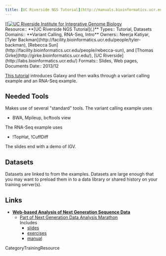 ```yaml
---
title: [UC Riverside NGS Tutorial](http://manuals.bioinformatics.ucr.edu/workshops/dec-12-16-2013)
---
```

<div class='center'>
[[<a href='http://manuals.bioinformatics.ucr.edu/workshops/dec-12-16-2013'><img src='/UCR_IIGB_Logo.png' alt='UC Riverside Institute for Integrative Genome Biology'  /></a>
</div>





<div class='deploymentbox'>
 Resource:: **[UC Riverside NGS Tutorial](.)**
 Types:: Tutorial, Datasets
 Domains:: **Variant Calling, RNA-Seq, Intro** 
 Owners:: Neerja Katiyar,  [Tyler Backman](http://facility.bioinformatics.ucr.edu/people/tyler-backman), [Rebecca Sun](http://facility.bioinformatics.ucr.edu/people/rebecca-sun), and [Thomas Girke](http://girke.bioinformatics.ucr.edu/), [UC Riverside](http://labs.bioinformatics.ucr.edu/)
 Formats:: Slides, Web pages, Documents
 Date:: 2013/12
</div>

[This tutorial](http://manuals.bioinformatics.ucr.edu/workshops/dec-12-16-2013) introduces Galaxy and then walks through a variant calling example and an RNA-Seq example.


## Needed Tools

Makes use of several "standard" tools.  The variant calling example uses

* BWA, Mpileup, bcftools view

The RNA-Seq example uses

* !TopHat, !CuffDiff

The slides end with a demo of IGV.


## Datasets

Datasets are linked to from the examples.  Datasets are large enough that you may want to preload them in to a data library or shared history on your training server(s).

## Links

* **[Web-based Analysis of Next Generation Sequence Data](http://manuals.bioinformatics.ucr.edu/workshops/dec-12-16-2013)**
  * [Part of Next Generation Data Analysis Marathon](http://manuals.bioinformatics.ucr.edu/workshops/dec-12-16-2013)<br />Includes 
    * [slides](http://biocluster.ucr.edu/~nkatiyar/Galaxy_workshop/Slides/Galaxy_workshop_2013.pdf)
    * [exercises](http://biocluster.ucr.edu/~nkatiyar/Galaxy_workshop/Exercises/Galaxy_workshop_exercises_2013.pdf)
    * [manual](http://manuals.bioinformatics.ucr.edu/home/gui-ngs-analysis)

CategoryTrainingResource
